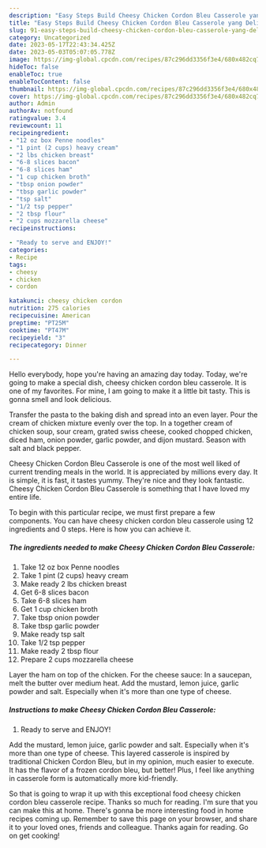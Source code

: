 ```yaml
---
description: "Easy Steps Build Cheesy Chicken Cordon Bleu Casserole yang Delicious"
title: "Easy Steps Build Cheesy Chicken Cordon Bleu Casserole yang Delicious"
slug: 91-easy-steps-build-cheesy-chicken-cordon-bleu-casserole-yang-delicious
category: Uncategorized
date: 2023-05-17T22:43:34.425Z
date: 2023-05-03T05:07:05.778Z
image: https://img-global.cpcdn.com/recipes/87c296dd3356f3e4/680x482cq70/cheesy-chicken-cordon-bleu-casserole-recipe-main-photo.jpg
hideToc: false
enableToc: true
enableTocContent: false
thumbnail: https://img-global.cpcdn.com/recipes/87c296dd3356f3e4/680x482cq70/cheesy-chicken-cordon-bleu-casserole-recipe-main-photo.jpg
cover: https://img-global.cpcdn.com/recipes/87c296dd3356f3e4/680x482cq70/cheesy-chicken-cordon-bleu-casserole-recipe-main-photo.jpg
author: Admin
authorAv: notfound
ratingvalue: 3.4
reviewcount: 11
recipeingredient:
- "12 oz box Penne noodles"
- "1 pint (2 cups) heavy cream"
- "2 lbs chicken breast"
- "6-8 slices bacon"
- "6-8 slices ham"
- "1 cup chicken broth"
- "tbsp onion powder"
- "tbsp garlic powder"
- "tsp salt"
- "1/2 tsp pepper"
- "2 tbsp flour"
- "2 cups mozzarella cheese"
recipeinstructions:

- "Ready to serve and ENJOY!"
categories:
- Recipe
tags:
- cheesy
- chicken
- cordon

katakunci: cheesy chicken cordon 
nutrition: 275 calories
recipecuisine: American
preptime: "PT25M"
cooktime: "PT47M"
recipeyield: "3"
recipecategory: Dinner

---
```



Hello everybody, hope you're having an amazing day today. Today, we're going to make a special dish, cheesy chicken cordon bleu casserole. It is one of my favorites. For mine, I am going to make it a little bit tasty. This is gonna smell and look delicious.

Transfer the pasta to the baking dish and spread into an even layer. Pour the cream of chicken mixture evenly over the top. In a together cream of chicken soup, sour cream, grated swiss cheese, cooked chopped chicken, diced ham, onion powder, garlic powder, and dijon mustard. Season with salt and black pepper.

Cheesy Chicken Cordon Bleu Casserole is one of the most well liked of current trending meals in the world. It is appreciated by millions every day. It is simple, it is fast, it tastes yummy. They're nice and they look fantastic. Cheesy Chicken Cordon Bleu Casserole is something that I have loved my entire life.


To begin with this particular recipe, we must first prepare a few components. You can have cheesy chicken cordon bleu casserole using 12 ingredients and 0 steps. Here is how you can achieve it.

<!--inarticleads1-->

##### The ingredients needed to make Cheesy Chicken Cordon Bleu Casserole:

1. Take 12 oz box Penne noodles
1. Take 1 pint (2 cups) heavy cream
1. Make ready 2 lbs chicken breast
1. Get 6-8 slices bacon
1. Take 6-8 slices ham
1. Get 1 cup chicken broth
1. Take tbsp onion powder
1. Take tbsp garlic powder
1. Make ready tsp salt
1. Take 1/2 tsp pepper
1. Make ready 2 tbsp flour
1. Prepare 2 cups mozzarella cheese


Layer the ham on top of the chicken. For the cheese sauce: In a saucepan, melt the butter over medium heat. Add the mustard, lemon juice, garlic powder and salt. Especially when it&#39;s more than one type of cheese. 

<!--inarticleads2-->

##### Instructions to make Cheesy Chicken Cordon Bleu Casserole:


1. Ready to serve and ENJOY!

Add the mustard, lemon juice, garlic powder and salt. Especially when it&#39;s more than one type of cheese. This layered casserole is inspired by traditional Chicken Cordon Bleu, but in my opinion, much easier to execute. It has the flavor of a frozen cordon bleu, but better! Plus, I feel like anything in casserole form is automatically more kid-friendly. 

So that is going to wrap it up with this exceptional food cheesy chicken cordon bleu casserole recipe. Thanks so much for reading. I'm sure that you can make this at home. There's gonna be more interesting food in home recipes coming up. Remember to save this page on your browser, and share it to your loved ones, friends and colleague. Thanks again for reading. Go on get cooking!
